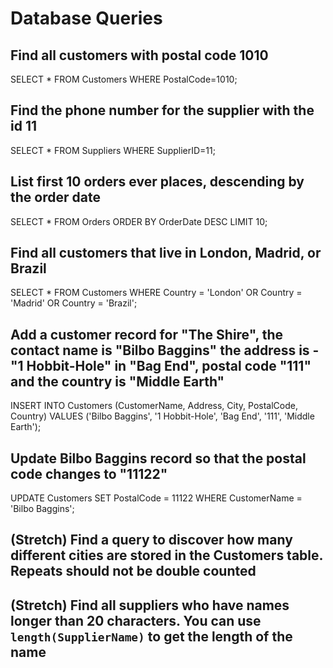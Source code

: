 # Database Queries

## Find all customers with postal code 1010
SELECT * FROM Customers 
WHERE PostalCode=1010;

## Find the phone number for the supplier with the id 11
SELECT * FROM Suppliers
WHERE SupplierID=11;

## List first 10 orders ever places, descending by the order date
SELECT * FROM Orders 
ORDER BY OrderDate DESC
LIMIT 10;

## Find all customers that live in London, Madrid, or Brazil
SELECT * FROM Customers 
WHERE Country = 'London' 
OR Country = 'Madrid' 
OR Country = 'Brazil';

## Add a customer record for "The Shire", the contact name is "Bilbo Baggins" the address is -"1 Hobbit-Hole" in "Bag End", postal code "111" and the country is "Middle Earth"
INSERT INTO Customers (CustomerName, Address, City, PostalCode, Country)
VALUES ('Bilbo Baggins', '1 Hobbit-Hole', 'Bag End', '111', 'Middle Earth');

## Update Bilbo Baggins record so that the postal code changes to "11122"
UPDATE Customers SET PostalCode = 11122 
WHERE CustomerName = 'Bilbo Baggins';

## (Stretch) Find a query to discover how many different cities are stored in the Customers table. Repeats should not be double counted

## (Stretch) Find all suppliers who have names longer than 20 characters. You can use `length(SupplierName)` to get the length of the name
